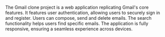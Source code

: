 
The Gmail clone project is a web application replicating Gmail's core features. It features user authentication, allowing users to securely
sign in and register. Users can compose, send and delete emails. The search functionality helps users find specific emails. The
application is fully responsive, ensuring a seamless experience across devices.
